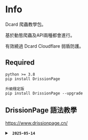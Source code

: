 # Info

Dcard 爬蟲教學包。 

基於動態爬蟲及API兩種都會進行。

有效繞過 Dcard Cloudflare 弱盾防護。


## Required
    python >= 3.8
    pip install DrissionPage

    升級穩定版
    pip install DrissionPage --upgrade

## DrissionPage 語法教學

https://www.drissionpage.cn/

<details>
<summary><code><b> 2025-05-14 </b></code></summary>

- 爬取Dcard各版熱門文章
- 目標爬取某個板前100篇文 [標題, 網址, 發文時間, 表情數, 留言數, 加入標籤次數, 分享次數]
</details>